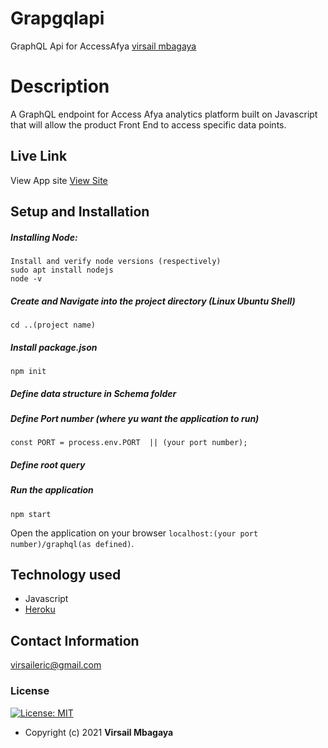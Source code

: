 # Grapgqlapi
 GraphQL Api for AccessAfya 
[virsail mbagaya](https://github.com/virsail)  
  
# Description  
A GraphQL endpoint for Access Afya analytics platform built on Javascript that will  allow the product Front End to access specific data points.

##  Live Link  
 View App site [View Site](https://accessafyagraphqlendpoint.herokuapp.com/graphql)  
  




  
## Setup and Installation  
##### Installing Node:  
 ```
 Install and verify node versions (respectively)
 sudo apt install nodejs
 node -v
```
##### Create and Navigate into the project directory (Linux Ubuntu Shell)
 ```mkdir ..(project name)
cd ..(project name)
```
##### Install package.json 
 ```
 npm init
```  

 ##### Define data structure in Schema folder
##### Define Port number (where yu want the application to run)
 ```in the main application file 
 const PORT = process.env.PORT  || (your port number);
``` 
##### Define root query
##### Run the application
 ```
 npm start
```
Open the application on your browser `localhost:(your port number)/graphql(as defined)`.  
  
  
## Technology used  
  
*   Javascript
* [Heroku](https://heroku.com)  
  
  
## Contact Information   
virsaileric@gmail.com
  

### License
[![License: MIT](https://img.shields.io/badge/License-MIT-green.svg)](https://opensource.org/licenses/MIT) 
* Copyright (c) 2021 **Virsail Mbagaya**
